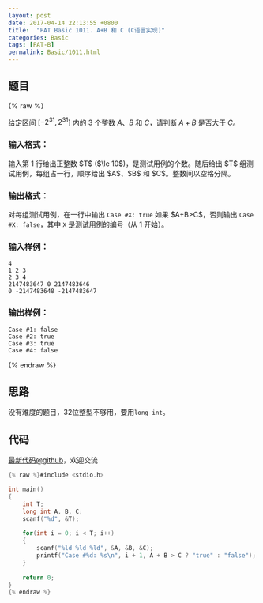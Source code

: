 ```yaml
---
layout: post
date: 2017-04-14 22:13:55 +0800
title:  "PAT Basic 1011. A+B 和 C (C语言实现)"
categories: Basic
tags: [PAT-B]
permalink: Basic/1011.html
---
```


## 题目

{% raw %}<div class="ques-view"><p>给定区间 [<span>$-2^{31}, 2^{31}$</span>] 内的 3 个整数 <span>$A$</span>、<span>$B$</span> 和 <span>$C$</span>，请判断 <span>$A+B$</span> 是否大于 <span>$C$</span>。</p>
<h3 id="-">输入格式：</h3>
<p>输入第 1 行给出正整数 <span>$T$</span> (<span>$\le 10$</span>)，是测试用例的个数。随后给出 <span>$T$</span> 组测试用例，每组占一行，顺序给出 <span>$A$</span>、<span>$B$</span> 和 <span>$C$</span>。整数间以空格分隔。</p>
<h3 id="-">输出格式：</h3>
<p>对每组测试用例，在一行中输出 <code>Case #X: true</code> 如果 <span>$A+B&gt;C$</span>，否则输出 <code>Case #X: false</code>，其中 <code>X</code> 是测试用例的编号（从 1 开始）。</p>
<h3 id="-">输入样例：</h3>
<pre><code class="lang-in">4
1 2 3
2 3 4
2147483647 0 2147483646
0 -2147483648 -2147483647
</code></pre>
<h3 id="-">输出样例：</h3>
<pre><code class="lang-out">Case #1: false
Case #2: true
Case #3: true
Case #4: false
</code></pre>
</div>{% endraw %}

## 思路

没有难度的题目，32位整型不够用，要用`long int`。

## 代码

[最新代码@github](https://github.com/OliverLew/PAT/blob/master/PATBasic/1011.c)，欢迎交流
```c
{% raw %}#include <stdio.h>

int main()
{
    int T;
    long int A, B, C;
    scanf("%d", &T);
    
    for(int i = 0; i < T; i++)
    {
        scanf("%ld %ld %ld", &A, &B, &C);
        printf("Case #%d: %s\n", i + 1, A + B > C ? "true" : "false");
    }
    
    return 0;
}
{% endraw %}
```
